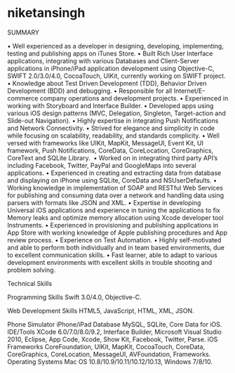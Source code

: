 # niketansingh
SUMMARY


•	Well experienced as a developer in designing, developing, implementing, testing and publishing apps on iTunes Store. 
•	Built Rich User Interface applications, integrating with various Databases and Client-Server applications in iPhone/iPad application development using Objective-C, SWIFT 2.0/3.0/4.0, CocoaTouch, UIKit, currently working on SWIFT project.
•	Knowledge about Test Driven Development (TDD), Behavior Driven Development (BDD) and debugging.
•	Responsible for all Internet/E-commerce company operations and development projects.
•	Experienced in working with Storyboard and Interface Builder.
•	Developed apps using various iOS design patterns (MVC, Delegation, Singleton, Target-action and Slide-out Navigation).
•	Highly expertise in integrating Push Notifications and Network Connectivity.
•	Strived for elegance and simplicity in code while focusing on scalability, readability, and standards complicity.
•	Well versed with frameworks like UIKit, MapKit, MessageUI, Event Kit, UI framework, Push Notifications, CoreData, CoreLocation, CoreGraphics, CoreText and SQLite Library. 
•	Worked on in integrating third party API’s including Facebook, Twitter, PayPal and GoogleMaps into several applications.
•	Experienced in creating and extracting data from database and displaying on iPhone using SQLite, CoreData and NSUserDefaults.
•	Working knowledge in implementation of SOAP and RESTful Web Services for publishing and consuming data over a network and handling data using parsers with formats like JSON and XML.
•	Expertise in developing Universal iOS applications and experience in tuning the applications to fix Memory leaks and optimize memory allocation using Xcode developer tool Instruments.
•	Experienced in provisioning and publishing applications in App Store with working knowledge of Apple publishing procedures and App review process.
•	Experience on Test Automation.
•	Highly self-motivated and able to perform both individually and in team based environments, due to excellent communication skills.
•	Fast learner, able to adapt to various development environments with excellent skills in trouble shooting and problem solving.

Technical Skills

Programming Skills              Swift 3.0/4.0, Objective-C.

Web Development Skills          HTML5, JavaScript, HTML, XML, JSON.

Phone Simulator                 iPhone/iPad
Database                        MySQL, SQLite, Core Data for iOS.
IDE/Tools                       XCode 6.0/7.0/8.0/9.2, Interface Builder, Microsoft Visual Studio 2010, Eclipse,                                                App Code, Xcode, Show Kit, Facebook, Twitter, Parse.
iOS Frameworks                  CoreFoundation, UIKit, MapKit, CocoaTouch, CoreData, CoreGraphics, CoreLocation, MessageUI,                                   AVFoundation, Frameworks.
Operating Systems               Mac OS 10.8/10.9/10.11/10.12/10.13, Windows 7/8/10.


